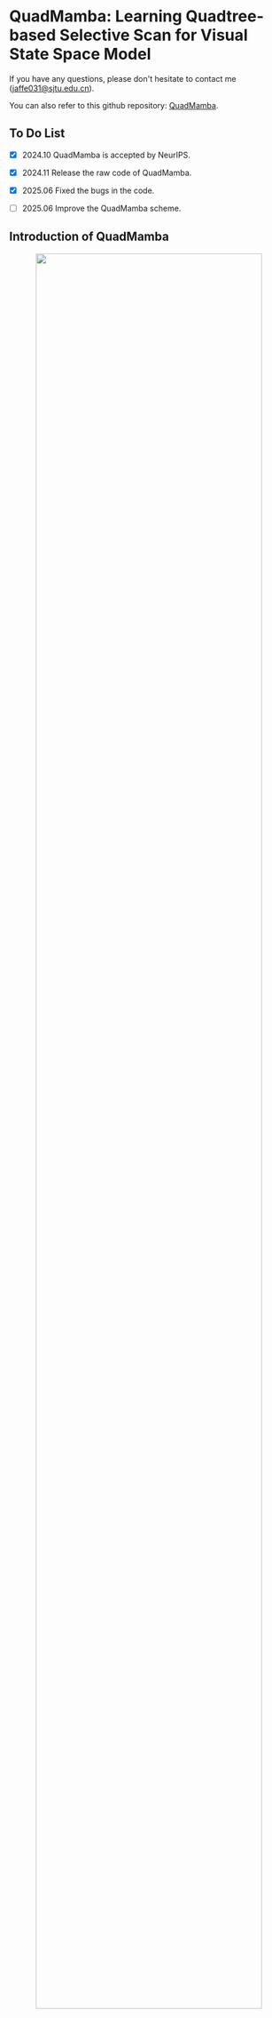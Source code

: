 


# QuadMamba: Learning Quadtree-based Selective Scan for Visual State Space Model

If you have any questions, please don't hesitate to contact me  (jaffe031@sjtu.edu.cn). 

You can also refer to this github repository: [QuadMamba](https://github.com/phiphiphi31/QuadMamba/tree/main). 

## To Do List

- [x] 2024.10 QuadMamba is accepted by NeurIPS. 
- [x] 2024.11 Release the raw code of QuadMamba. 
- [x] 2025.06 Fixed the bugs in the code. 
- [ ] 2025.06 Improve the QuadMamba scheme. 



## Introduction of QuadMamba

<p align="center">
<img src="assets/tease.png", width="90%">
</p>
Recent advancements in State Space Models, notably Mamba, have demonstrated superior performance over the dominant Transformer models, particularly in reducing the computational complexity from quadratic to linear. Yet, difficulties in
adapting Mamba from language to vision tasks arise due to the distinct characteristics of visual data, such as the spatial locality and adjacency within images and large variations in information granularity across visual tokens. Existing
vision Mamba approaches either flatten tokens into sequences in a raster scan fashion, which breaks the local adjacency of images, or manually partition tokens into windows, which limits their long-range modeling and generalization capabilities. To address these limitations, we present a new vision Mamba model, coined QuadMamba, that effectively captures local dependencies of varying granularities via quadtree-based image partition and scan. Concretely, our lightweight quadtree-based scan module learns to preserve the 2D locality of spatial regions within learned window quadrants. The module estimates the locality score of each token from their features, before adaptively partitioning tokens into window quadrants. An omnidirectional window shifting scheme is also introduced to capture more intact and informative features across different local regions. To make the discretized quadtree partition end-to-end trainable, we further devise a sequence masking strategy based on Gumbel-Softmax and its straight-through gradient estimator.

<p align="center">
<img src="assets/quadmamba.png", width="90%">
</p>

Quadtree-based selective scan with prediction modules. Image tokens are partitioned into
bi-level window quadrants from coarse to fine. A fully differentiable partition mask is then applied to
generate the 1D sequence with negligible computational overhead.



### **Classification on ImageNet-1K**
| name | pretrain | resolution |acc@1 | #params | FLOPs | configs/logs/ckpts |
| :---: | :---: | :---: | :---: | :---: | :---:  | :---: |
| QuadMamba-v3 | ImageNet-1K | 224x224 | 82.2 | 30M | 5.5G | [BaiduNetDisk/password=6dwu](https://pan.baidu.com/s/1yBrq6Zn3WzgZ7kYbvuIPBA?pwd=6dwu) |
| QuadMamba-v1 | ImageNet-1K | 224x224 | 75.5 | 6.5M | 1.1G  | [BaiduNetDisk/password=6dwu](https://pan.baidu.com/s/1yBrq6Zn3WzgZ7kYbvuIPBA?pwd=6dwu)  |



## Getting Started

### Installation

QuadMamba is based on the old version of VMamba; The installation can be referred to [VMamba](https://github.com/MzeroMiko/VMamba/tree/main). 

**Environment Setup:**

VMamba recommends setting up a conda environment and installing dependencies via pip. Use the following commands to set up your environment:
Also, We recommend using the pytorch>=2.0, cuda>=11.8. But lower version of pytorch and CUDA are also supported.

***Create and activate a new conda environment***

```bash
conda create -n quadmamba
conda activate quadmamba
```

***Install Dependencies***

```bash
pip install -r requirements.txt
cd kernels/selective_scan && pip install .
```
<!-- cd kernels/cross_scan && pip install . -->


***Dependencies for `Detection` and `Segmentation` (optional)***

```bash
pip install mmengine==0.10.1 mmcv==2.1.0 opencv-python-headless ftfy regex
pip install mmdet==3.3.0 mmsegmentation==1.2.2 mmpretrain==1.2.0
```

### Model Training and Inference

**Classification**

To train QuadMamba models for classification on ImageNet, use the following commands for different configurations:

```bash
python -m torch.distributed.launch --nnodes=1 --node_rank=0 --nproc_per_node=8 --master_addr="127.0.0.1" --master_port=29501 main.py --cfg </path/to/config> --batch-size 128 --data-path </path/of/dataset> --output /tmp
```

If you only want to test the performance (together with params and flops):

```bash
python -m torch.distributed.launch --nnodes=1 --node_rank=0 --nproc_per_node=1 --master_addr="127.0.0.1" --master_port=29501 main.py --cfg </path/to/config> --batch-size 128 --data-path </path/of/dataset> --output /tmp --pretrained </path/of/checkpoint>
```


To train with `mmdetection` or `mmsegmentation`:
```bash
bash ./tools/dist_train.sh </path/to/config> 8
```

## Citation

If you find it useful, please consider to cite the paper, thanks!

```

@article{xie2024quadmamba,
    title={QuadMamba: Learning Quadtree-based Selective Scan for Visual State Space Model},
    author={Xie, Fei and Zhang, Weijia and Wang, Zhongdao and Ma, Chao},
    journal={Advances in Neural Information Processing Systems},
    year={2024}
}

```

## Acknowledgment

This project is based on [VMamba](https://github.com/MzeroMiko/VMamba/tree/main), [LocalMamba](https://arxiv.org/pdf/2403.09338), and [DynamicViT](https://arxiv.org/abs/2106.02034). Thanks for their great work!
